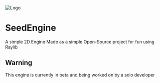 ![Logo](https://runawayreptile.github.io/SeedEngineLowRes.png)  
# SeedEngine
A simple 2D Engine Made as a simple Open-Source project
for fun using Raylib
## Warning
This engine is currently in beta and being worked on by a solo developer
